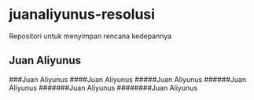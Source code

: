# juanaliyunus-resolusi
Repositori untuk menyimpan rencana kedepannya
## Juan Aliyunus
###Juan Aliyunus
####Juan Aliyunus
#####Juan Aliyunus
######Juan Aliyunus
#######Juan Aliyunus
########Juan Aliyunus
